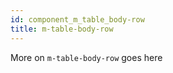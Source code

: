 ```yaml
---
id: component_m_table_body-row
title: m-table-body-row
---
```


More on `m-table-body-row` goes here